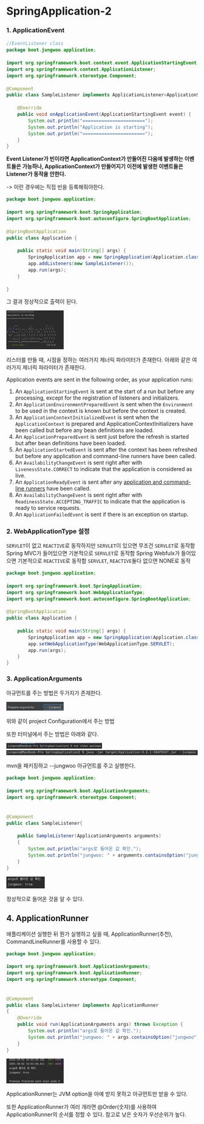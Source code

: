 # SpringApplication-2



### 1. ApplicationEvent





```java
//EventListener class
package boot.jungwoo.application;

import org.springframework.boot.context.event.ApplicationStartingEvent;
import org.springframework.context.ApplicationListener;
import org.springframework.stereotype.Component;

@Component
public class SampleListener implements ApplicationListener<ApplicationStartingEvent> {

    @Override
    public void onApplicationEvent(ApplicationStartingEvent event) {
        System.out.println("=======================");
        System.out.println("Application is starting");
        System.out.println("=======================");
    }
}

```



**Event Listener가 빈이라면 ApplicationContext가 만들어진 다음에 발생하는 이벤트들은 가능하나, ApplicationContext가  만들어지기 이전에 발생한 이벤트들은 Listener가 동작을 안한다.** 

-> 이런 경우에는 직접 빈을 등록해줘야한다.

 

```java
package boot.jungwoo.application;

import org.springframework.boot.SpringApplication;
import org.springframework.boot.autoconfigure.SpringBootApplication;

@SpringBootApplication
public class Application {

    public static void main(String[] args) {
        SpringApplication app = new SpringApplication(Application.class);
        app.addListeners(new SampleListener());
        app.run(args);
    }

}
```



그 결과 정상적으로 출력이 된다.

<img src="../img/image-20211002092554933.png" alt="image-20211002092554933" style="width:30%;" />



리스터를 만들 때, 시점을 정하는 여러가지 제너릭 파라미터가 존재한다. 아래와 같은 여러가지 제너릭 파라미터가 존재한다.

Application events are sent in the following order, as your application runs:

1. An `ApplicationStartingEvent` is sent at the start of a run but before any processing, except for the registration of listeners and initializers.
2. An `ApplicationEnvironmentPreparedEvent` is sent when the `Environment` to be used in the context is known but before the context is created.
3. An `ApplicationContextInitializedEvent` is sent when the `ApplicationContext` is prepared and ApplicationContextInitializers have been called but before any bean definitions are loaded.
4. An `ApplicationPreparedEvent` is sent just before the refresh is started but after bean definitions have been loaded.
5. An `ApplicationStartedEvent` is sent after the context has been refreshed but before any application and command-line runners have been called.
6. An `AvailabilityChangeEvent` is sent right after with `LivenessState.CORRECT` to indicate that the application is considered as live.
7. An `ApplicationReadyEvent` is sent after any [application and command-line runners](https://docs.spring.io/spring-boot/docs/current/reference/html/features.html#features.spring-application.command-line-runner) have been called.
8. An `AvailabilityChangeEvent` is sent right after with `ReadinessState.ACCEPTING_TRAFFIC` to indicate that the application is ready to service requests.
9. An `ApplicationFailedEvent` is sent if there is an exception on startup.





### 2. WebApplicationType 설정

`SERVLET`이 없고 `REACTIVE`로 동작하지만 `SERVLET`이 있으면 무조건 `SERVLET`로 동작함
Spring MVC가 들어있으면 기본적으로 `SERVLET`로 동작함
Spring Webfulx가 들어있으면 기본적으로 `REACTIVE`로 동작함
`SERVLET`, `REACTIVE`둘다 없으면 NONE로 동작



```java
package boot.jungwoo.application;

import org.springframework.boot.SpringApplication;
import org.springframework.boot.WebApplicationType;
import org.springframework.boot.autoconfigure.SpringBootApplication;

@SpringBootApplication
public class Application {

    public static void main(String[] args) {
        SpringApplication app = new SpringApplication(Application.class);
        app.setWebApplicationType(WebApplicationType.SERVLET);
        app.run(args);
    }
}	
```



### 3. ApplicationArguments

아규먼트를 주는 방법은 두가지가 존재한다.

<img src="../img/image-20211002094931329.png" alt="image-20211002094931329" style="width:30%;" />

위와 같이 project Configuration에서 주는 방법

또한 터미널에서 주는 방법은 아래와 같다.

<img src="../img/image-20211002095650247.png" alt="image-20211002095650247" style="width:50%;" />

<img src="../img/image-20211002095711386.png" alt="image-20211002095711386" sstyle="width:30%;" />

mvn을 패키징하고 --jungwoo 아규먼트를 주고 실행한다.



```java
package boot.jungwoo.application;

import org.springframework.boot.ApplicationArguments;
import org.springframework.stereotype.Component;


@Component
public class SampleListener{

    public SampleListener(ApplicationArguments arguments)
    {
        System.out.println("args로 들어온 값 확인.");
        System.out.println("jungwoo: " + arguments.containsOption("jungwoo"));
    }
}

```



<img src="../img/image-20211002095307672.png" alt="image-20211002095307672" style="width:20%;" />

정상적으로 들어온 것을 알 수 있다.



## 4. ApplicationRunner

애플리케이션 실행한 뒤 뭔가 실행하고 싶을 때, ApplicationRunner(추천), CommandLineRunner를 사용할 수 있다.

```java
package boot.jungwoo.application;

import org.springframework.boot.ApplicationArguments;
import org.springframework.boot.ApplicationRunner;
import org.springframework.stereotype.Component;


@Component
public class SampleListener implements ApplicationRunner
{
    @Override
    public void run(ApplicationArguments args) throws Exception {
        System.out.println("args로 들어온 값 확인.");
        System.out.println("jungwoo: " + args.containsOption("jungwoo"));
    }
}
```



<img src="../img/image-20211002100134140.png" alt="image-20211002100134140" style="width:30%;" />



ApplicationRunner는 JVM option을 아예 받지 못하고 아규먼트만 받을 수 있다.

또한 ApplicationRunner가 여러 개라면 @Order(숫자)를 사용하여 ApplicationRunner의 순서를 정할 수 있다. 참고로 낮은 숫자가 우선순위가 높다.